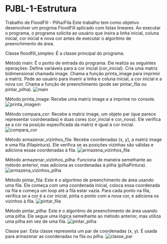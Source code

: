 # PJBL-1-Estrutura
Trabalho de FloodFill - Pilha/Fila
Este trabalho tem como objetivo desenvolver um progrma FloodFill aplicado com listas lineares.
Ao executar o programa, o programa solicita ao usuário que insira a linha inicial, coluna inicial, cor inicial e nova cor antes de executar o algoritmo de preenchimento de área.

Classe floodfill_simples:
É a classe principal do programa.

Método main:
É o ponto de entrada do programa. Ele realiza as seguintes operações:
Define variáveis para a cor inicial (cor_inicial).
Cria uma matriz bidimensional chamada image.
Chama a função printa_image para imprimir a matriz.
Pede ao usuário para inserir a linha e coluna inicial, a cor inicial e a nova cor.
Chama a função de preenchimento (pode ser pintar_fila ou pintar_pilha).
![main](https://github.com/Leo-Cavalli/PJBL-1-Estrutura/assets/107222013/dbf9c0f6-1dcc-4508-89eb-74ad1a07e5c1)



Método printa_image:
Recebe uma matriz image e a imprime no console.
![printa_imagem](https://github.com/Leo-Cavalli/PJBL-1-Estrutura/assets/107222013/d064653a-1c75-4696-86ef-7760ab2462c5)



Método compara_cor:
Recebe a matriz image, um objeto par (que parece representar coordenadas) e duas cores (cor_inicial e cor_nova). Ele verifica se a cor na posição especificada da matriz é igual à cor inicial.
![compara_cor](https://github.com/Leo-Cavalli/PJBL-1-Estrutura/assets/107222013/5c6c49c9-77ce-401e-b9f4-cbe1730b3dc4)



Método armazenar_vizinhos_fila:
Recebe coordenadas (x, y), a matriz image e uma fila (filapintura). Ele verifica se as posições vizinhas são válidas e adiciona essas coordenadas à fila.
![armazena_vizinhos_fila](https://github.com/Leo-Cavalli/PJBL-1-Estrutura/assets/107222013/9589ab6b-c6fe-4d26-afb6-9b5466362494)



Método armazenar_vizinhos_pilha:
Funciona de maneira semelhante ao método anterior, mas adiciona as coordenadas à pilha (pilhaPintura).
![armazena_vizinhos_pilha](https://github.com/Leo-Cavalli/PJBL-1-Estrutura/assets/107222013/55047094-3d7c-4cdd-9edf-791b4272788b)



Método pintar_fila:
Este é o algoritmo de preenchimento de área usando uma fila. Ele começa com uma coordenada inicial, coloca essa coordenada na fila e começa um loop até a fila estar vazia. Para cada ponto na fila, verifica se a cor é a cor inicial, pinta o ponto com a nova cor, e adiciona os vizinhos à fila.
![pintar_fila](https://github.com/Leo-Cavalli/PJBL-1-Estrutura/assets/107222013/2f76ea61-fd43-41ab-9ea7-43644d8a3240)



Método pintar_pilha:
Este é o algoritmo de preenchimento de área usando uma pilha. Ele segue uma lógica semelhante ao método anterior, mas utiliza uma pilha em vez de uma fila.
![pintar_pilha](https://github.com/Leo-Cavalli/PJBL-1-Estrutura/assets/107222013/1c61472c-e966-424c-be52-a6370f1b4be8)



Classe par:
Esta classe representa um par de coordenadas (x, y). É usada para armazenar as coordenadas na fila ou pilha.
![classe_par](https://github.com/Leo-Cavalli/PJBL-1-Estrutura/assets/107222013/48e7c202-3a7b-4821-a6c9-811bcdfc1f7a)



